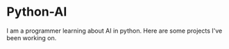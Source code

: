 # Python-AI

I am a programmer learning about AI in python. Here are some projects I've been working on.

